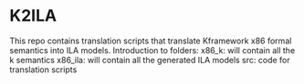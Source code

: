# K2ILA
This repo contains translation scripts that translate Kframework x86 formal semantics into ILA models. 
Introduction to folders:
x86_k: will contain all the k semantics
x86_ila: will contain all the generated ILA models
src: code for translation scripts

